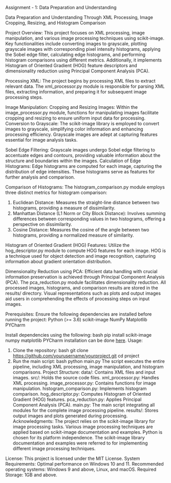 Assignment - 1: Data Preparation and Understanding

Data Preparation and Understanding Through XML Processing, Image Cropping, Resizing, and Histogram Comparison

Project Overview:
This project focuses on XML processing, image manipulation, and various image processing techniques using scikit-image. Key functionalities include converting images to grayscale, plotting grayscale images with corresponding pixel intensity histograms, applying the Sobel edge filter, calculating edge histograms, and performing histogram comparisons using different metrics. Additionally, it implements Histogram of Oriented Gradient (HOG) feature descriptors and dimensionality reduction using Principal Component Analysis (PCA).

Processing XML:
The project begins by processing XML files to extract relevant data. The xml_processor.py module is responsible for parsing XML files, extracting information, and preparing it for subsequent image processing steps.

Image Manipulation:
Cropping and Resizing Images: Within the image_processor.py module, functions for manipulating images facilitate cropping and resizing to ensure uniform input data for processing.
Conversion to Grayscale: The scikit-image library is employed to convert images to grayscale, simplifying color information and enhancing processing efficiency. Grayscale images are adept at capturing features essential for image analysis tasks.

Sobel Edge Filtering: Grayscale images undergo Sobel edge filtering to accentuate edges and contours, providing valuable information about the structure and boundaries within the images.
Calculation of Edge Histograms: Edge histograms are computed for each image, capturing the distribution of edge intensities. These histograms serve as features for further analysis and comparison.

Comparison of Histograms:
The histogram_comparison.py module employs three distinct metrics for histogram comparison:
1. Euclidean Distance: Measures the straight-line distance between two histograms, providing a measure of dissimilarity.
2. Manhattan Distance (L1 Norm or City Block Distance): Involves summing differences between corresponding values in two histograms, offering a perspective on dissimilarity.
3. Cosine Distance: Measures the cosine of the angle between two histograms, providing a normalized measure of similarity.

Histogram of Oriented Gradient (HOG) Features:
Utilize the hog_descriptor.py module to compute HOG features for each image. HOG is a technique used for object detection and image recognition, capturing information about gradient orientation distribution.

Dimensionality Reduction using PCA:
Efficient data handling with crucial information preservation is achieved through Principal Component Analysis (PCA). The pca_reduction.py module facilitates dimensionality reduction.
All processed images, histograms, and comparison results are stored in the results/ directory. Visual representations such as plots and output images aid users in comprehending the effects of processing steps on
input images.

Prerequisites:
Ensure the following dependencies are installed before running the project:
Python (>= 3.6)
scikit-image
NumPy
Matplotlib
 PYCharm

Install dependencies using the following:
bash
pip install scikit-image numpy matplotlib
PYCharm installation can be done [here](https://www.jetbrains.com/pycharm/).
Usage:
1. Clone the repository:
bash
git clone https://github.com/yourusername/yourproject.git
cd project
2. Run the main script:
bash
python main.py
The script executes the entire pipeline, including XML processing, image manipulation, and histogram comparisons.
Project Structure:
data/: Contains XML files and input images.
 src/: Holds the source code files.
  xml_processor.py: Handles XML processing.
  image_processor.py: Contains functions for image manipulation.
  histogram_comparison.py: Implements histogram comparison.
  hog_descriptor.py: Computes Histogram of Oriented Gradient (HOG) features.
  pca_reduction.py: Applies Principal Component Analysis (PCA).
   main.py: The main script integrating all modules for the complete image processing pipeline.
results/: Stores output images and plots generated during processing.
Acknowledgments:
 The project relies on the scikit-image library for image processing tasks.
 Various image processing techniques are applied based on scikit-image documentation and examples.
 Python is chosen for its platform independence.
 The scikit-image library documentation and examples were referred to for implementing different image processing techniques.

License:
This project is licensed under the MIT License.
System Requirements:
Optimal performance on Windows 10 and 11.
Recommended operating systems: Windows 9 and above, Linux, and macOS.
Required Storage: 1GB and above.
